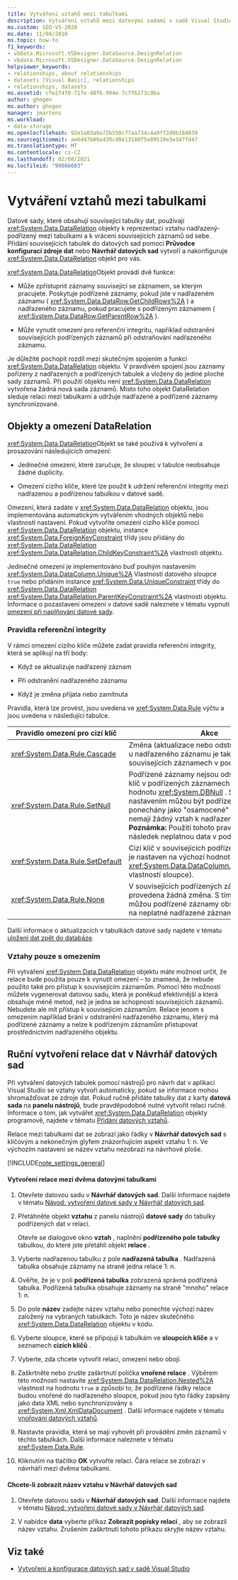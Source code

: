 ```yaml
---
title: Vytváření vztahů mezi tabulkami
description: Vytváření vztahů mezi datovými sadami v sadě Visual Studio. Pochopení objektů a omezení DataRelation. Ručně vytvořte datový vztah ve Správci datových sad.
ms.custom: SEO-VS-2020
ms.date: 11/04/2016
ms.topic: how-to
f1_keywords:
- vbData.Microsoft.VSDesigner.DataSource.DesignRelation
- vbdata.Microsoft.VSDesigner.DataSource.DesignRelation
helpviewer_keywords:
- relationships, about relationships
- datasets [Visual Basic], relationships
- relationships, datasets
ms.assetid: cfe274f0-71fe-40f6-994e-7c7f6273c9ba
author: ghogen
ms.author: ghogen
manager: jmartens
ms.workload:
- data-storage
ms.openlocfilehash: 92e1a03a9a72b550c77aa734c4a9ff2d0b184839
ms.sourcegitcommit: ae6d47b09a439cd0e13180f5e89510e3e347fd47
ms.translationtype: MT
ms.contentlocale: cs-CZ
ms.lasthandoff: 02/08/2021
ms.locfileid: "99866603"
---
```

# <a name="create-relationships-between-datasets"></a>Vytváření vztahů mezi tabulkami
Datové sady, které obsahují související tabulky dat, používají <xref:System.Data.DataRelation> objekty k reprezentaci vztahu nadřazený-podřízený mezi tabulkami a k vrácení souvisejících záznamů od sebe. Přidání souvisejících tabulek do datových sad pomocí **Průvodce konfigurací zdroje dat** nebo **Návrhář datových sad** vytvoří a nakonfiguruje <xref:System.Data.DataRelation> objekt pro vás.

<xref:System.Data.DataRelation>Objekt provádí dvě funkce:

- Může zpřístupnit záznamy související se záznamem, se kterým pracujete. Poskytuje podřízené záznamy, pokud jste v nadřazeném záznamu ( <xref:System.Data.DataRow.GetChildRows%2A> ) a nadřazeného záznamu, pokud pracujete s podřízeným záznamem ( <xref:System.Data.DataRow.GetParentRow%2A> ).

- Může vynutit omezení pro referenční integritu, například odstranění souvisejících podřízených záznamů při odstraňování nadřazeného záznamu.

Je důležité pochopit rozdíl mezi skutečným spojením a funkcí <xref:System.Data.DataRelation> objektu. V pravdivém spojení jsou záznamy pořízeny z nadřazených a podřízených tabulek a vloženy do jediné ploché sady záznamů. Při použití objektu není <xref:System.Data.DataRelation> vytvořena žádná nová sada záznamů. Místo toho objekt DataRelation sleduje relaci mezi tabulkami a udržuje nadřazené a podřízené záznamy synchronizované.

## <a name="datarelation-objects-and-constraints"></a>Objekty a omezení DataRelation
<xref:System.Data.DataRelation>Objekt se také používá k vytvoření a prosazování následujících omezení:

- Jedinečné omezení, které zaručuje, že sloupec v tabulce neobsahuje žádné duplicity.

- Omezení cizího klíče, které lze použít k udržení referenční integrity mezi nadřazenou a podřízenou tabulkou v datové sadě.

Omezení, která zadáte v <xref:System.Data.DataRelation> objektu, jsou implementována automatickým vytvářením vhodných objektů nebo vlastností nastavení. Pokud vytvoříte omezení cizího klíče pomocí <xref:System.Data.DataRelation> objektu, instance <xref:System.Data.ForeignKeyConstraint> třídy jsou přidány do <xref:System.Data.DataRelation> <xref:System.Data.DataRelation.ChildKeyConstraint%2A> vlastnosti objektu.

Jedinečné omezení je implementováno buď pouhým nastavením <xref:System.Data.DataColumn.Unique%2A> Vlastnosti datového sloupce `true` nebo přidáním instance <xref:System.Data.UniqueConstraint> třídy do <xref:System.Data.DataRelation> <xref:System.Data.DataRelation.ParentKeyConstraint%2A> vlastnosti objektu. Informace o pozastavení omezení v datové sadě naleznete v tématu vypnutí [omezení při naplňování datové sady](../data-tools/turn-off-constraints-while-filling-a-dataset.md).

### <a name="referential-integrity-rules"></a>Pravidla referenční integrity
V rámci omezení cizího klíče můžete zadat pravidla referenční integrity, která se aplikují na tři body:

- Když se aktualizuje nadřazený záznam

- Při odstranění nadřazeného záznamu

- Když je změna přijata nebo zamítnuta

Pravidla, která lze provést, jsou uvedena ve <xref:System.Data.Rule> výčtu a jsou uvedena v následující tabulce.

|Pravidlo omezení pro cizí klíč|Akce|
| - |------------|
|<xref:System.Data.Rule.Cascade>|Změna (aktualizace nebo odstranění) vytvořená u nadřazeného záznamu je také vytvořena v souvisejících záznamech v podřízené tabulce.|
|<xref:System.Data.Rule.SetNull>|Podřízené záznamy nejsou odstraněny, ale cizí klíč v podřízených záznamech je nastaven na hodnotu <xref:System.DBNull> . S tímto nastavením můžou být podřízené záznamy ponechány jako "osamocené" – to znamená, že nemají žádný vztah k nadřazeným záznamům. **Poznámka:** Použití tohoto pravidla může mít za následek neplatnou data v podřízené tabulce.|
|<xref:System.Data.Rule.SetDefault>|Cizí klíč v souvisejících podřízených záznamech je nastaven na výchozí hodnotu (zavedenou <xref:System.Data.DataColumn.DefaultValue%2A> vlastností sloupce).|
|<xref:System.Data.Rule.None>|V souvisejících podřízených záznamech není provedena žádná změna. S tímto nastavením můžou podřízené záznamy obsahovat odkazy na neplatné nadřazené záznamy.|

Další informace o aktualizacích v tabulkách datové sady najdete v tématu [uložení dat zpět do databáze](../data-tools/save-data-back-to-the-database.md).

### <a name="constraint-only-relations"></a>Vztahy pouze s omezením
Při vytváření <xref:System.Data.DataRelation> objektu máte možnost určit, že relace bude použita pouze k vynutit omezení – to znamená, že nebude použito také pro přístup k souvisejícím záznamům. Pomocí této možnosti můžete vygenerovat datovou sadu, která je poněkud efektivnější a která obsahuje méně metod, než je jedna se schopností souvisejících záznamů. Nebudete ale mít přístup k souvisejícím záznamům. Relace jenom s omezením například brání v odstranění nadřazeného záznamu, který má podřízené záznamy a nelze k podřízeným záznamům přistupovat prostřednictvím nadřazeného objektu.

## <a name="manually-creating-a-data-relation-in-the-dataset-designer"></a>Ruční vytvoření relace dat v Návrhář datových sad
Při vytváření datových tabulek pomocí nástrojů pro návrh dat v aplikaci Visual Studio se vztahy vytvoří automaticky, pokud se informace mohou shromažďovat ze zdroje dat. Pokud ručně přidáte tabulky dat z karty **datová sada** na **panelu nástrojů**, bude pravděpodobně nutné vytvořit relaci ručně. Informace o tom, jak vytvářet <xref:System.Data.DataRelation> objekty programově, najdete v tématu [Přidání datových vztahů](/dotnet/framework/data/adonet/dataset-datatable-dataview/adding-datarelations).

Relace mezi tabulkami dat se zobrazí jako řádky v **Návrhář datových sad** s klíčovým a nekonečným glyfem znázorňujícím aspekt vztahu 1: n. Ve výchozím nastavení se název vztahu nezobrazí na návrhové ploše.

[!INCLUDE[note_settings_general](../data-tools/includes/note_settings_general_md.md)]

#### <a name="to-create-a-relationship-between-two-data-tables"></a>Vytvoření relace mezi dvěma datovými tabulkami

1. Otevřete datovou sadu v **Návrhář datových sad**. Další informace najdete v tématu [Návod: vytvoření datové sady v Návrhář datových sad](walkthrough-creating-a-dataset-with-the-dataset-designer.md).

2. Přetáhněte objekt **vztahu** z panelu nástrojů **datové sady** do tabulky podřízených dat v relaci.

     Otevře se dialogové okno **vztah** , naplnění **podřízeného pole tabulky** tabulkou, do které jste přetáhli objekt **relace** .

3. Vyberte nadřazenou tabulku z pole **nadřazená tabulka** . Nadřazená tabulka obsahuje záznamy na straně jedna relace 1: n.

4. Ověřte, že je v poli **podřízená tabulka** zobrazená správná podřízená tabulka. Podřízená tabulka obsahuje záznamy na straně "mnoho" relace 1: n.

5. Do pole **název** zadejte název vztahu nebo ponechte výchozí název založený na vybraných tabulkách. Toto je název skutečného <xref:System.Data.DataRelation> objektu v kódu.

6. Vyberte sloupce, které se připojují k tabulkám ve **sloupcích klíče** a v seznamech **cizích klíčů** .

7. Vyberte, zda chcete vytvořit relaci, omezení nebo obojí.

8. Zaškrtněte nebo zrušte zaškrtnutí políčka **vnořené relace** . Výběrem této možnosti nastavíte <xref:System.Data.DataRelation.Nested%2A> vlastnost na hodnotu `true` a způsobí to, že podřízené řádky relace budou vnořené do nadřazeného sloupce, pokud jsou tyto řádky zapsány jako data XML nebo synchronizovány s <xref:System.Xml.XmlDataDocument> . Další informace najdete v tématu [vnořování datových vztahů](/dotnet/framework/data/adonet/dataset-datatable-dataview/nesting-datarelations).

9. Nastavte pravidla, která se mají vyhovět při provádění změn záznamů v těchto tabulkách. Další informace naleznete v tématu <xref:System.Data.Rule>.

10. Kliknutím na tlačítko **OK** vytvořte relaci. Čára relace se zobrazí v návrháři mezi dvěma tabulkami.

#### <a name="to-display-a-relation-name-in-the-dataset-designer"></a>Chcete-li zobrazit název vztahu v Návrhář datových sad

1. Otevřete datovou sadu v **Návrhář datových sad**. Další informace najdete v tématu [Návod: vytvoření datové sady v Návrhář datových sad](walkthrough-creating-a-dataset-with-the-dataset-designer.md).

2. V nabídce **data** vyberte příkaz **Zobrazit popisky relací** , aby se zobrazil název vztahu. Zrušením zaškrtnutí tohoto příkazu skryjte název vztahu.

## <a name="see-also"></a>Viz také

- [Vytvoření a konfigurace datových sad v sadě Visual Studio](../data-tools/create-and-configure-datasets-in-visual-studio.md)
